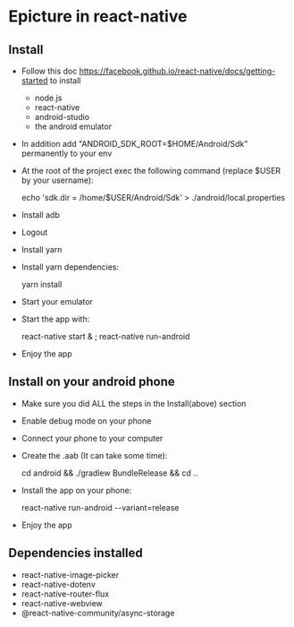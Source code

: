 # Epicture in react-native

## Install
- Follow this doc https://facebook.github.io/react-native/docs/getting-started to install
   - node.js
   - react-native
   - android-studio
   - the android emulator
- In addition add "ANDROID_SDK_ROOT=$HOME/Android/Sdk" permanently to your env
- At the root of the project exec the following command (replace $USER by your username):


    echo 'sdk.dir = /home/$USER/Android/Sdk' > ./android/local.properties

- Install adb
- Logout
- Install yarn
- Install yarn dependencies:

    
    yarn install

- Start your emulator
- Start the app with:


    react-native start & ; react-native run-android

- Enjoy the app

## Install on your android phone
- Make sure you did ALL the steps in the Install(above) section
- Enable debug mode on your phone
- Connect your phone to your computer
- Create the .aab (It can take some time):


    cd android && ./gradlew BundleRelease && cd ..

- Install the app on your phone:


    react-native run-android --variant=release

- Enjoy the app

## Dependencies installed
- react-native-image-picker
- react-native-dotenv
- react-native-router-flux
- react-native-webview
- @react-native-community/async-storage


